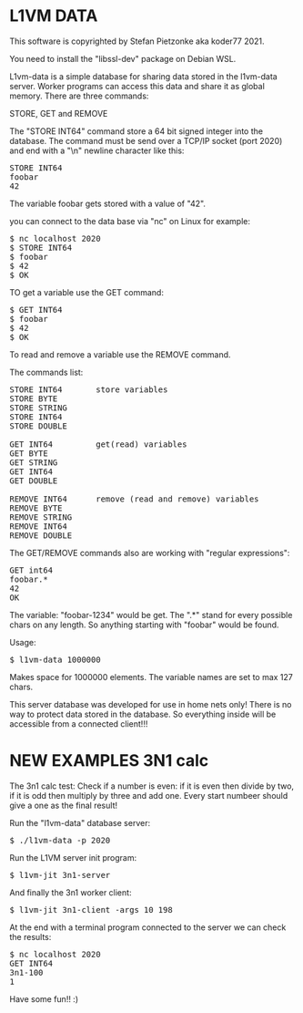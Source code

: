 L1VM DATA
=========

This software is copyrighted by Stefan Pietzonke aka koder77 2021.

You need to install the "libssl-dev" package on Debian WSL.

L1vm-data is a simple database for sharing data stored in the l1vm-data server.
Worker programs can access this data and share it as global memory.
There are three commands:

STORE, GET and REMOVE

The "STORE INT64" command store a 64 bit signed integer into the database.
The command must be send over a TCP/IP socket (port 2020) and end with a "\n" newline character like this:

<pre>
STORE INT64
foobar
42
</pre>

The variable foobar gets stored with a value of "42".

you can connect to the data base via "nc" on Linux for example:

<pre>
$ nc localhost 2020
$ STORE INT64
$ foobar
$ 42
$ OK
</pre>

TO get a variable use the GET command:

<pre>
$ GET INT64
$ foobar
$ 42
$ OK
</pre>

To read and remove a variable use the REMOVE command.

The commands list:

<pre>
STORE INT64       store variables
STORE BYTE
STORE STRING
STORE INT64
STORE DOUBLE

GET INT64         get(read) variables
GET BYTE
GET STRING
GET INT64
GET DOUBLE

REMOVE INT64      remove (read and remove) variables
REMOVE BYTE
REMOVE STRING
REMOVE INT64
REMOVE DOUBLE
</pre>

The GET/REMOVE commands also are working with "regular expressions":

<pre>
GET int64
foobar.*
42
OK
</pre>

The variable: "foobar-1234" would be get. The ".*" stand for every possible chars
on any length. So anything starting with "foobar" would be found.

Usage:
<pre>
$ l1vm-data 1000000
</pre>

Makes space for 1000000 elements. The variable names are set to max 127 chars.

This server database was developed for use in home nets only! There is no way to protect data stored in the database.
So everything inside will be accessible from a connected client!!!

NEW EXAMPLES 3N1 calc
=====================
The 3n1 calc test:
Check if a number is even: if it is even then divide by two, if it is odd then multiply by three
and add one. Every start numbeer should give a one as the final result!

Run the "l1vm-data" database server:

<pre>
$ ./l1vm-data -p 2020
</pre>

Run the L1VM server init program:

<pre>
$ l1vm-jit 3n1-server
</pre>

And finally the 3n1 worker client:

<pre>
$ l1vm-jit 3n1-client -args 10 198
</pre>

At the end with a terminal program connected to the server we can check the results:

<pre>
$ nc localhost 2020
GET INT64
3n1-100
1
</pre>

Have some fun!! :)
